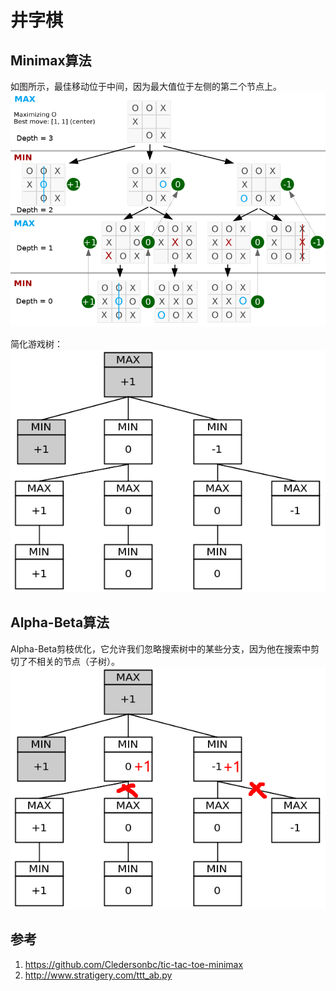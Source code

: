 # 井字棋

## Minimax算法
如图所示，最佳移动位于中间，因为最大值位于左侧的第二个节点上。  
![alt text](data/tree1.png "title")

简化游戏树：  
![alt text](data/tree2.png "title")

## Alpha-Beta算法
Alpha-Beta剪枝优化，它允许我们忽略搜索树中的某些分支，因为他在搜索中剪切了不相关的节点（子树）。  
![alt text](data/tree3.png "title")

## 参考
1. https://github.com/Cledersonbc/tic-tac-toe-minimax
2. http://www.stratigery.com/ttt_ab.py
